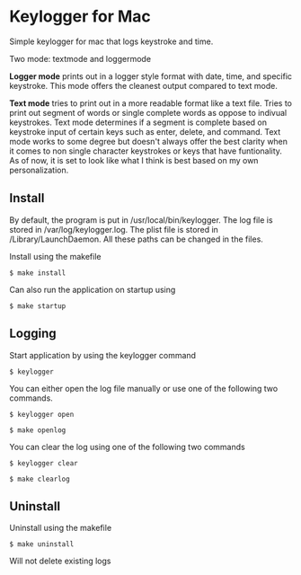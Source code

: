 # Keylogger for Mac

Simple keylogger for mac that logs keystroke and time.

Two mode: textmode and loggermode

**Logger mode** prints out in a logger style format with date, time, and specific keystroke. This mode offers the cleanest output compared to text mode.

**Text mode** tries to print out in a more readable format like a text file. Tries to print out segment of words or single complete words as oppose to indivual keystrokes. Text mode determines if a segment is complete based on keystroke input of certain keys such as enter, delete, and command. Text mode works to some degree but doesn't always offer the best clarity when it comes to non single character keystrokes or keys that have funtionality. As of now, it is set to look like what I think is best based on my own personalization.


 
## Install

By default, the program is put in /usr/local/bin/keylogger. The log file is stored in /var/log/keylogger.log. The plist file is stored in /Library/LaunchDaemon. All these paths can be changed in the files.

Install using the makefile

```
$ make install
```

Can also run the application on startup using

```
$ make startup
```

## Logging

Start application by using the keylogger command

```
$ keylogger
```

You can either open the log file manually or use one of the following two commands.

```
$ keylogger open
```

```
$ make openlog
```

You can clear the log using one of the following two commands

```
$ keylogger clear
```

```
$ make clearlog
```


## Uninstall

Uninstall using the makefile


```
$ make uninstall
```

Will not delete existing logs
